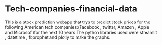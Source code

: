 # Tech-companies-financial-data
This is a stock prediction webapp that trys to predict stock prices for the following American tech companies:(Facebook , twitter, Amazon , Apple and Microsoft)for the next 10 years 
The  python libraries used were  streamlit , datetime , fbprophet and plotly to make the graphs.
